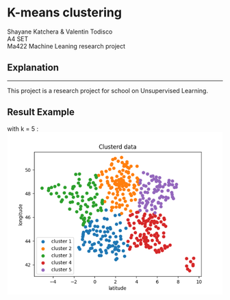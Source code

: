 # K-means clustering
Shayane Katchera & Valentin Todisco\
A4 SET \
Ma422 Machine Leaning research project

## Explanation
----
This project is a research project for school on Unsupervised Learning.

## Result Example
with k = 5 :
![](result_example.png)
